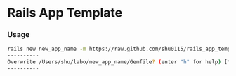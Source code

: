 # Rails App Template

### Usage

```bash
rails new new_app_name -m https://raw.github.com/shu0115/rails_app_template/master/app_template.rb
----------
Overwrite /Users/shu/labo/new_app_name/Gemfile? (enter "h" for help) [Ynaqdh] a
----------
```

<!--

### Local

```bash
cd ~/labo
rails new new_app_name -m ~/labo/rails_app_template/app_template.rb
```
-->
